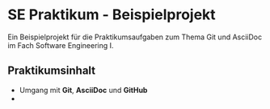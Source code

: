 # SE Praktikum - Beispielprojekt

Ein Beispielprojekt für die Praktikumsaufgaben zum Thema Git und
AsciiDoc im Fach Software Engineering I.

## Praktikumsinhalt

- Umgang mit **Git**, **AsciiDoc** und **GitHub**
- 
